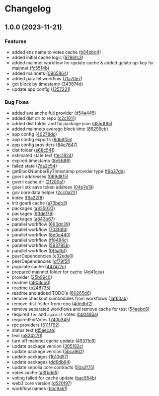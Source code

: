 # Changelog

## 1.0.0 (2023-11-21)


### Features

* added ens name to votes cache ([b84bbd4](https://github.com/bgd-labs/aave-governance-ui-helpers/commit/b84bbd4a3db7c2b5e816c9344ef371a7878f5186))
* added initial cache logic ([9796fc3](https://github.com/bgd-labs/aave-governance-ui-helpers/commit/9796fc37be16d002e0c1f59498001a9bcbf4692e))
* added mainnet workflow for update cache & added gelato api key for mainnet ([fc5514b](https://github.com/bgd-labs/aave-governance-ui-helpers/commit/fc5514bae41ebe77d152b08217e6eada7adaf62e))
* added mainnets ([0965864](https://github.com/bgd-labs/aave-governance-ui-helpers/commit/0965864b9e6d0652b29dda19a4545d684526ccb7))
* added parallel workflow ([7fa70e7](https://github.com/bgd-labs/aave-governance-ui-helpers/commit/7fa70e77f7126acaf4b9059848fe6a5f33697c2c))
* get block by timestamp ([343874d](https://github.com/bgd-labs/aave-governance-ui-helpers/commit/343874df8b2857a07c9d670fa92197f9cab9a274))
* update app config ([1257221](https://github.com/bgd-labs/aave-governance-ui-helpers/commit/12572212b61c7325e06eab08ecd3bf766d81b474))


### Bug Fixes

* added avalanche fuji provider ([d54a445](https://github.com/bgd-labs/aave-governance-ui-helpers/commit/d54a44564adebcf8eb54a38c82d130244bf069d1))
* added dist dir to repo ([c2c1011](https://github.com/bgd-labs/aave-governance-ui-helpers/commit/c2c1011cac9f818546682aa62dc19d6603f1fbe0))
* added dist folder and fix package json ([d55df65](https://github.com/bgd-labs/aave-governance-ui-helpers/commit/d55df65518881034712ff6f17841b42469aac8a9))
* added mainnets average block time ([86299cb](https://github.com/bgd-labs/aave-governance-ui-helpers/commit/86299cb41fbd95a9b5517b9027a551f6c76a16ce))
* app config ([40278dc](https://github.com/bgd-labs/aave-governance-ui-helpers/commit/40278dcb85b6dae163b47328a1bff5ec147fd0ee))
* app config exports ([8db9f5e](https://github.com/bgd-labs/aave-governance-ui-helpers/commit/8db9f5ece3170f65f0fd11263fe7cc9e978898e8))
* app config providers ([84e7647](https://github.com/bgd-labs/aave-governance-ui-helpers/commit/84e7647d11bdea0e6fb7902152275eea17235e1a))
* dist folder ([e68c541](https://github.com/bgd-labs/aave-governance-ui-helpers/commit/e68c541568d775e026766470790d9b6bafd9bd32))
* estimated state text ([fec1824](https://github.com/bgd-labs/aave-governance-ui-helpers/commit/fec1824a98a1c8dbcd562732d36a73b6b258d7cd))
* expired timestamp ([8e5fdf6](https://github.com/bgd-labs/aave-governance-ui-helpers/commit/8e5fdf68b7c40e9a7fea3feb7d8cad9b09c7ca53))
* failed state ([7da2c54](https://github.com/bgd-labs/aave-governance-ui-helpers/commit/7da2c54359910b3d5e7c7c8a8a313399a377393f))
* getBlockNumberByTimestamp provider type ([f9b37dd](https://github.com/bgd-labs/aave-governance-ui-helpers/commit/f9b37dd0787700535771d874930aae1d004f4b40))
* goerli addresses ([069d815](https://github.com/bgd-labs/aave-governance-ui-helpers/commit/069d815fee2387880c2442ace6d0814fa798729c))
* goerli cache dir ([2f200a1](https://github.com/bgd-labs/aave-governance-ui-helpers/commit/2f200a1230e4c62299a5068a59ea591163651c14))
* goerli stk aave token address ([04b7e19](https://github.com/bgd-labs/aave-governance-ui-helpers/commit/04b7e19dc5b6e0858a30df6ee5ce0fddd0a8d241))
* gov core data helper ([2cc0a22](https://github.com/bgd-labs/aave-governance-ui-helpers/commit/2cc0a2280a0ff1ff9d23d0aef0c4dc4b1348b5df))
* index ([f6a22f8](https://github.com/bgd-labs/aave-governance-ui-helpers/commit/f6a22f85a4fce48992529ade4a85204aacd23c26))
* init goerli cache ([a73beb3](https://github.com/bgd-labs/aave-governance-ui-helpers/commit/a73beb305552572fb5d42d49952cd28e3f7d526f))
* packages ([a835033](https://github.com/bgd-labs/aave-governance-ui-helpers/commit/a8350337edf1a030cf35430bbf66eedb7b200320))
* packages ([93def78](https://github.com/bgd-labs/aave-governance-ui-helpers/commit/93def785810ef32ce21f8e270ab091c31b80a904))
* packages ([a843b67](https://github.com/bgd-labs/aave-governance-ui-helpers/commit/a843b6703117ba022c2e0ab8c74d0dae9bebf92d))
* parallel workflow ([693dc39](https://github.com/bgd-labs/aave-governance-ui-helpers/commit/693dc3964f0f1a607ede6e4414a772b7f69c4546))
* parallel workflow ([703fdfd](https://github.com/bgd-labs/aave-governance-ui-helpers/commit/703fdfd5593e13b0552e4267a3e9f6949dca4293))
* parallel workflow ([8d0e440](https://github.com/bgd-labs/aave-governance-ui-helpers/commit/8d0e44089ceaa101e93bb5f42ddc3ab998581ce1))
* parallel workflow ([ff8484c](https://github.com/bgd-labs/aave-governance-ui-helpers/commit/ff8484c2882cb2f0b78abf576fc1daec2df51245))
* parallel workflow ([593785b](https://github.com/bgd-labs/aave-governance-ui-helpers/commit/593785b1de5b31802d8cdfc0a5410ccf6b8c8083))
* parallel workflow ([0f5afb1](https://github.com/bgd-labs/aave-governance-ui-helpers/commit/0f5afb1b23095de824b3886eebd19aca34a7202f))
* peerDependencies ([e32eda0](https://github.com/bgd-labs/aave-governance-ui-helpers/commit/e32eda0a4f41d6fb7bbf704c872348542908b7b0))
* peerDependencies ([cf79f5f](https://github.com/bgd-labs/aave-governance-ui-helpers/commit/cf79f5f601283e314b8c23f25b544d3c6ca9df00))
* populate cache ([447477c](https://github.com/bgd-labs/aave-governance-ui-helpers/commit/447477c6e7d05fa208ec6a1fbc254b1a84e27879))
* prepared mainnet folder for cache ([4d41cea](https://github.com/bgd-labs/aave-governance-ui-helpers/commit/4d41cea29e10fe810f05b23a8d3d7f2c957903d2))
* provider ([25b99c0](https://github.com/bgd-labs/aave-governance-ui-helpers/commit/25b99c0c71d40c54da631a838856775e89b0163d))
* readme ([a903cb0](https://github.com/bgd-labs/aave-governance-ui-helpers/commit/a903cb0d57d73bd9b5fa1ec24f3500b063c9f921))
* readme ([b248735](https://github.com/bgd-labs/aave-governance-ui-helpers/commit/b248735c1f18cee26ad2c1cf7d5632017e3e2047))
* readme and added TODO's ([60265d6](https://github.com/bgd-labs/aave-governance-ui-helpers/commit/60265d6322fa1f3146ac07715306be210184963b))
* remove checkout sumbodules from workflows ([1af60ab](https://github.com/bgd-labs/aave-governance-ui-helpers/commit/1af60abf581266585a77cff021181ef97ad3cb3c))
* remove dist folder from repo ([4dedbf2](https://github.com/bgd-labs/aave-governance-ui-helpers/commit/4dedbf2458b31bb3907691779f40015aa1bcc539))
* remove separated workflows and remove cache for test ([54aebc8](https://github.com/bgd-labs/aave-governance-ui-helpers/commit/54aebc891c8083336ec59512961cc84d0fc162db))
* required `for` and `against` votes ([bb0486a](https://github.com/bgd-labs/aave-governance-ui-helpers/commit/bb0486aff513e34e8f6b20f2ad00dcf8bf893fe0))
* requiredForVotes ([740b345](https://github.com/bgd-labs/aave-governance-ui-helpers/commit/740b345d2bd641e0ca77d3da1ed023787651db70))
* rpc providers ([5111792](https://github.com/bgd-labs/aave-governance-ui-helpers/commit/51117929cda1f6932893eef462b2bffe3de094a4))
* status text ([d5eecaa](https://github.com/bgd-labs/aave-governance-ui-helpers/commit/d5eecaa67661b4d77377dfa0d59f10db5b8e1a0e))
* text ([a824270](https://github.com/bgd-labs/aave-governance-ui-helpers/commit/a824270f256900a7287175337e298600460991aa))
* turn off mainnet cache update ([4937fc8](https://github.com/bgd-labs/aave-governance-ui-helpers/commit/4937fc83ab4d5013c5914cd5fbb8955bda89b19c))
* update package version ([305182c](https://github.com/bgd-labs/aave-governance-ui-helpers/commit/305182c8a945cba3200416849e3420105e2887a2))
* update package version ([5bca962](https://github.com/bgd-labs/aave-governance-ui-helpers/commit/5bca962186f415bb603a793eb5a15e6cfb3c0a68))
* update packages ([1b10d57](https://github.com/bgd-labs/aave-governance-ui-helpers/commit/1b10d57eaeff89e483603e78dadceddf6e0487a9))
* update packages ([dd6db64](https://github.com/bgd-labs/aave-governance-ui-helpers/commit/dd6db64ad388ceaface4014a30a92dfae7704b62))
* update sepolia core contracts ([50a2f75](https://github.com/bgd-labs/aave-governance-ui-helpers/commit/50a2f75b8c08d44059209fde4feecb2455453e69))
* votes cache ([a3fbdd5](https://github.com/bgd-labs/aave-governance-ui-helpers/commit/a3fbdd5ad6e1249f9e713ccc1f1c6f9c5d38e3a6))
* voting failed for cache update ([bac954b](https://github.com/bgd-labs/aave-governance-ui-helpers/commit/bac954bd1943276a03b30a39c60e607109eaad7e))
* web3 core version ([d520f97](https://github.com/bgd-labs/aave-governance-ui-helpers/commit/d520f97bfa8c49baa1ffe9d4122ba3f1d771c9cc))
* workflow names ([bbc9ab1](https://github.com/bgd-labs/aave-governance-ui-helpers/commit/bbc9ab117ff93e0884f81c635e3cf226491a5b69))
